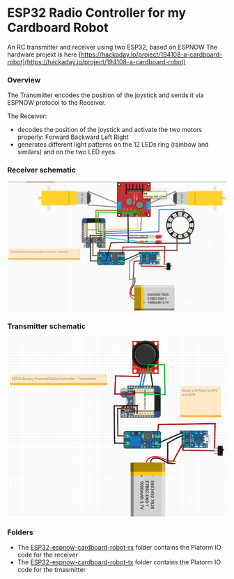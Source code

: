# ESP32 Radio Controller for my Cardboard Robot
An RC transmitter and receiver using two ESP32, based on ESPNOW
The hardware projext is here [https://hackaday.io/project/194108-a-cardboard-robot](https://hackaday.io/project/194108-a-cardboard-robot)

### Overview
The Transmitter encodes the position of the joystick and sends it via ESPNOW protocol to the Receiver.

The Receiver: 
* decodes the position of the joystick and activate the two motors properly: Forward Backward Left Right
* generates different light patterns on the 12 LEDs ring (rainbow and similars) and on the two LED eyes.

### Receiver schematic

![](docs/ESP32-cardboard-robot-rx.png)

### Transmitter schematic

![](docs/ESP32-cardboard-robot-tx.png)


### Folders

* The [ESP32-espnow-cardboard-robot-rx](https://github.com/guido57/ESP32-cardboard-robot/tree/main/ESP32-espnow-cardboard-robot-rx) folder contains the Platorm IO code for the receiver
* The [ESP32-espnow-cardboard-robot-tx](https://github.com/guido57/ESP32-cardboard-robot/tree/main/ESP32-espnow-cardboard-robot-tx) folder contains the Platorm IO code for the trnasmitter
  





